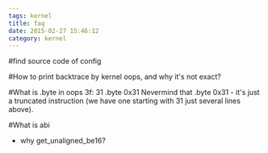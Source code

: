 ```yaml
---
tags: kernel
title: faq
date: 2015-02-27 15:46:12
category: kernel
---
```

#find source code of config


#How to print backtrace by kernel oops, and why it's not exact?

#What is .byte in oops
 3f:   31                      .byte 0x31 
 Nevermind that .byte 0x31 - it's just a truncated instruction (we have one
 starting with 31 just several lines above). 

#What is abi


* why get_unaligned_be16?




